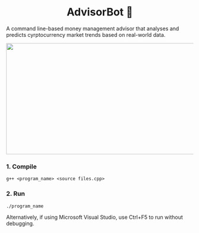 <h1 align="center"> AdvisorBot 🤖 </h1>

A command line-based money management advisor that analyses and predicts cyrptocurrency market trends based on real-world data.

<p align="center">
<img src="https://user-images.githubusercontent.com/84393679/214247062-b0d025d8-5276-4b5e-b228-775a31e6019b.png" width=700 height=300>
</p>

### 1. Compile 

```
g++ <program_name> <source files.cpp> 
```

### 2. Run 
```
./program_name
```

Alternatively, if using Microsoft Visual Studio, use Ctrl+F5 to run without debugging. 
